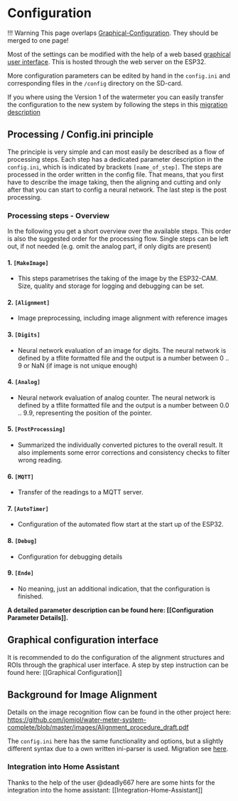 # Configuration

!!! Warning
    This page overlaps [Graphical-Configuration](../Graphical-Configuration). They should be merged to one page!


Most of the settings can be modified with the help of a web based [graphical user interface](Graphical-configuration). This is hosted through the web server on the ESP32.

More configuration parameters can be edited by hand in the `config.ini` and corresponding files in the `/config` directory on the SD-card. 



If you where using the Version 1 of the watermeter you can easily transfer the configuration to the new system by following the steps in this [migration description](MigrateOldConfigToNew.md)



## Processing / Config.ini principle

The principle is very simple and can most easily be described as a flow of processing steps. Each step has a dedicated parameter description in the ``config.ini``, which is indicated by brackets ```[name_of_step]```. The steps are processed in the order written in the config file. That means, that you first have to describe the image taking, then the aligning and cutting and only after that you can start to config a neural network. The last step is the post processing.

###  Processing steps - Overview

In the following you get a short overview over the available steps. This order is also the suggested order for the processing flow. Single steps can be left out, if not needed (e.g. omit the analog part, if only digits are present)

#### 1. ``[MakeImage]``

* This steps parametrises the taking of the image by the ESP32-CAM. Size, quality and storage for logging and debugging can be set.

#### 2. ``[Alignment]``
* Image preprocessing, including image alignment with reference images

#### 3. ``[Digits]``

* Neural network evaluation of an image for digits. The neural network is defined by a tflite formatted file and the output is a number between 0 .. 9 or NaN (if image is not unique enough)

#### 4. ``[Analog]``
- Neural network evaluation of analog counter. The neural network is defined by a tflite formatted file and the output is a number between 0.0 .. 9.9, representing the position of the pointer.


#### 5. ``[PostProcessing]``
- Summarized the individually converted pictures to the overall result. It also implements some error corrections and consistency checks to filter wrong reading.

#### 6. ``[MQTT]``

  - Transfer of the readings to a MQTT server.


#### 7. ``[AutoTimer]``
- Configuration of the automated flow start at the start up of the ESP32. 

#### 8. ``[Debug]``
- Configuration for debugging details

#### 9. ``[Ende]``
- No meaning, just an additional indication, that the configuration is finished.

  

**A detailed parameter description can be found here: [[Configuration Parameter Details]].**



## Graphical configuration interface

It is recommended to do the configuration of the alignment structures and ROIs through the graphical user interface. A step by step instruction can be found here: [[Graphical Configuration]]



## Background for Image Alignment

Details on the image recognition flow can be found in the other project here: https://github.com/jomjol/water-meter-system-complete/blob/master/images/Alignment_procedure_draft.pdf

The ```config.ini``` here has the same functionality and options, but a slightly different syntax due to a own written ini-parser is used. Migration see [here](MigrateOldConfigToNew.md).



### Integration into Home Assistant

Thanks to the help of the user @deadly667 here are some hints for the integration into the home assistant: [[Integration-Home-Assistant]]

